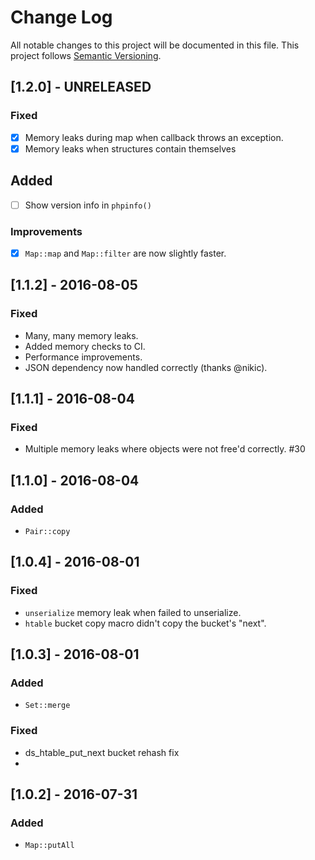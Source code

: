 # Change Log
All notable changes to this project will be documented in this file.
This project follows [Semantic Versioning](http://semver.org/).

## [1.2.0] - UNRELEASED
### Fixed
- [x] Memory leaks during map when callback throws an exception.
- [x] Memory leaks when structures contain themselves

## Added
- [ ] Show version info in `phpinfo()`

### Improvements
- [x] `Map::map` and `Map::filter` are now slightly faster.

## [1.1.2] - 2016-08-05
### Fixed
- Many, many memory leaks.
- Added memory checks to CI.
- Performance improvements.
- JSON dependency now handled correctly (thanks @nikic).

## [1.1.1] - 2016-08-04
### Fixed
- Multiple memory leaks where objects were not free'd correctly. #30

## [1.1.0] - 2016-08-04
### Added
- `Pair::copy`

## [1.0.4] - 2016-08-01
### Fixed
- `unserialize` memory leak when failed to unserialize.
- `htable` bucket copy macro didn't copy the bucket's "next".

## [1.0.3] - 2016-08-01
### Added
- `Set::merge`

### Fixed
- ds_htable_put_next bucket rehash fix
- 
## [1.0.2] - 2016-07-31
### Added
- `Map::putAll`
